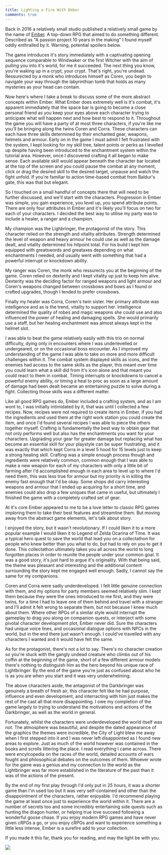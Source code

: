 ```yaml
---
title: Lighting a Fire With Ember
comments: true
---
```


Back in 2016 a relatively small studio published a relatively small game by the name of [Ember](https://store.steampowered.com/app/339580/Ember/). A top-down RPG that aimed to do something different. Described as "A passion project 10 years in the making" I found myself oddly enthralled by it. Warning, potential spoilers below.

The game introduces it's story immediately with a captivating opening sequence comparable to Windwaker or the first Witcher with the aim of pulling you into it's world, for me it succeeded. The next thing you know, you're waking up in a crypt, your crypt. That's right, you're undead. Ressurected by a monk who introduces himself as Coren, you begin to navigate your way through the labyrinthian tomb that holds as many mysteries as your head can contain. 

Now here's where I take a break to discuss some of the more abstract concepts within Ember. What Ember does extremely well is it's combat, it's apparent immediately that the space bar is going to become a close personal friend as you keep your eyes above each character trying to anticipate what will happen next and how best to respond to it. Throughout the game you will have a party of at most three characters, if you're like me you'll be bringing along the twins Coren and Corra. These characters can each have three skills determined by their enchanted gear, weapons, helmets and armour. Early on in the game I must admit I felt frustrated with the system, I kept looking for my skill tree, talent points or perks as I levelled up despite having been introduced to the enchantment system within the tutorial area. However, once I discovered crafting it all began to make sense. Each available skill would appear beneath the character bar located at the top of the screen and you could pause the combat at any moment, click or drag the desired skill to the desired target, unpause and watch the fight unfold. If you're familiar to action time-based combat from Baldur's gate, this was that but elegant.

So I touched on a small handful of concepts there that will need to be further discussed, and we'll start with the characters. Progression in Ember was simple, you gain experience, you level up, you spend attribute points. There are only four attributes in Ember and it's likely you'll focus on two for each of your characters. I decided the best way to utilise my party was to include a healer, a ranger and a champion. 

My champion was the Lighbringer, the protagonist of the story. This character relied on the strength and vitality attributes. Strength determined the level of weapon and heavy armour he could use as well as the damage dealt, and vitality determined his hitpoint total. For his build I kept him equipped with greatswords and greataxes depending on what enchantments I needed, and usually went with something that had a powerful interrupt or knockdown ability.

My ranger was Coren, the monk who ressurects you at the beginning of the game. Coren relied on dexterity and I kept vitality up just to keep him alive. Dexterity was the deciding factor for ranged weapons and light armour and Coren's weapons changed between crossbows and bows as I found or crafted upgrades, though I tended to prefer crossbows.

Finally my healer was Corra, Coren's twin sister. Her primary attribute was intelligence and as is the trend, vitality to support her. Intelligence determined the quality of robes and magic weapons she could use and also influenced the power of healing and damaging spells. She would primarily use a staff, but her healing enchantment was almost always kept in the helmet slot. 

I was able to beat the game relatively easily with this trio on normal difficulty, dying only in encounters where I was underlevelled or undergeared, or on the occasional boss encounter. As I improved my understanding of the game I was able to take on more and more difficult challenges within it. The combat system displayed skills as icons, and the enemies had access to the same skills as the player, this meant over time you could learn what a skill did from it's icon alone and that meant you could react to them in combat. Timing interrupts or knockdowns to cancel a powerful enemy ability, or timing a heal to proc as soon as a large amount of damage had been dealt became an entertaining puzzle to solve during a fight. Collecting those skills was a different matter.

Like all good RPG games do, Ember included a crafting system, and as I am wont to, I was initially intimidated by it, that was until I collected a few recipes. Now, recipes were not required to create items in Ember, if you had the ingredients and used them at the right work station you could create the item, and once I'd found several recipes I was able to piece the others together myself. Crafting is fundamentally the best way to obtain gear that not only performs well but also has the enchantments you want for your characters. Upgrading your gear for greater damage but replacing what has become an essential skill for your playstyle can be super frustrating, and it was exactly that which kept Corra in a level 5 hood for 15 levels just to keep a strong healing skill. Crafting was a simple enough process though and ingredients were relatively common, common enough that I was able to make a new weapon for each of my characters with only a little bit of farming after I'd accomplished enough in each area to level up to where I'd need them, this was less true for armour but my priority is in killing the enemy fast enough that I'd be okay. Some shops did carry interesting weapons and armour that I ended up acquiring for a short time, and enemies could also drop a few uniques that came in useful, but ultimately I finished the game with a completely crafted set of gear.

At it's core Ember appeared to me to be a love letter to classic RPG games imploring them to take their best features and streamline them. But moving away from the abstract game elements, let's talk about story.

I enjoyed the story, but it wasn't revolutionary. If I could liken it to a more popular example I would liken it to Legend of Zelda Ocarina of Time. It was a typical hero quest to save the world that lead you on a collectathon for people who knew better than you what to do, but had to rely on you to get it done. This collectathon ultimately takes you all across the world to long forgotten places in order to reunite the people under your common goal. It was a good story, it's just hard to argue it's originality. With that being said, the theme was pleasant and interesting and the additional content surrounding the story kept me engaged well enough. Sadly, I cannot say the same for my companions. 

Coren and Corra were sadly underdeveloped. I felt little genuine connection with them, and my options for party members seemed relatively slim. I kept them because they were the ones introduced to me first, and they were twins, for a time I had to leave one of them behind and travel with a stranger and I'll admit it felt wrong to separate them, but not because I knew much about them. Where other RPGs of a similar style would interrupt the gameplay to drag you along on companion quests, or interject with some pivotal character development plot, Ember never did. Sure the characters had unique voice lines, and occasional dialogue options with NPCs in the world, but in the end there just wasn't enough. I could've travelled with any characters I wanted and it would have felt the same.

As for the protagonist, there's not a lot to say. There's no character creation so you're stuck with the gangly undead creature who climbs out of his coffin at the beginning of the game, short of a few different armour models there's nothing to distinguish him as the hero beyond his unique race of Lightbringer. By the end of the game you're just as confused about who he is as you are when you start and it was very underwhelming.

The above characters aside, the antagonist of the Darkbringer was genuinely a breath of fresh air, this character felt like he had purpose, influence and even development, and interracting with him just makes the rest of the cast all that more disappointing. I owe my completion of the game largely to trying to understand the motivations and actions of the Darkbringer, as well as the world in general.

Fortunately, whilst the characters were underdeveloped the world itself was not. The atmosphere was beautiful, and despite the dated appearance of the graphics the themes were incredible, the City of Light blew me away when I first stepped into it and I was never left disappointed as I found new areas to explore. Just as much of the world however was contained in the books and scrolls littering the place. I read everything I came across. There were encylcopedia on the races of the world, detailed accounts of wars fought and philosophical debates on the outcomes of them. Whoever wrote for the game was a genius and my connection to the world as the Lightbringer was far more established in the literature of the past than it was of the actions of the present.

By the end of my first play through I'd only put in 25 hours, it was a shorter game than I'm used too but it was very self-contained and other than the disappointment of the characters, rather enjoyable. I'd recommend playing the game at least once just to experience the world within it. There are a number of secrets too and some incredibly entertaining side quests such as hunting the dragon hunter, or helping true love succeed following a wonderful goose chase. If you enjoy modern RPG games and have never given cRPGs a go, or you enjoy cRPGs and want to experience something a little less intense, Ember is a surefire add to your collection. 

If you made it this far, thank you for reading, and may the light be with you.

![](https://i.imgur.com/GGpTNOa.png?1)